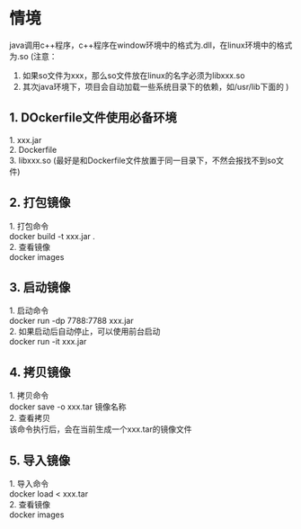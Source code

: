 # 情境
java调用c++程序，c++程序在window环境中的格式为.dll，在linux环境中的格式为.so 
(注意：
1. 如果so文件为xxx，那么so文件放在linux的名字必须为libxxx.so
2. 其次java环境下，项目会自动加载一些系统目录下的依赖，如/usr/lib下面的
)

<h2>1. DOckerfile文件使用必备环境</h2>
  1. xxx.jar </br>
  2. Dockerfile </br>
  3. libxxx.so (最好是和Dockerfile文件放置于同一目录下，不然会报找不到so文件) </br>
 
 <h2>2. 打包镜像</h2>
  1. 打包命令 </br> 
    docker build -t xxx.jar . </br>
  2. 查看镜像 </br>
    docker images </br>
 
 <h2>3. 启动镜像</h2>
  1. 启动命令 </br>
    docker run -dp 7788:7788 xxx.jar </br>
  2. 如果启动后自动停止，可以使用前台启动 </br>
    docker run -it xxx.jar </br>

 <h2>4. 拷贝镜像</h2>
  1. 拷贝命令 </br>
    docker save -o xxx.tar 镜像名称 </br>
  2. 查看拷贝 </br>
    该命令执行后，会在当前生成一个xxx.tar的镜像文件 </br>
    
  <h2>5. 导入镜像</h2>
   1. 导入命令 </br>
     docker load < xxx.tar </br>
   2. 查看镜像 </br>
     docker images </br>
